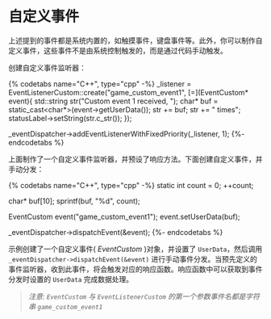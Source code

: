 # 自定义事件

上述提到的事件都是系统内置的，如触摸事件，键盘事件等。此外，你可以制作自定义事件，这些事件不是由系统控制触发的，而是通过代码手动触发。

创建自定义事件监听器：

{% codetabs name="C++", type="cpp" -%}
_listener = EventListenerCustom::create("game_custom_event1", [=](EventCustom* event){
    std::string str("Custom event 1 received, ");
    char* buf = static_cast<char*>(event->getUserData());
    str += buf;
    str += " times";
    statusLabel->setString(str.c_str());
});

_eventDispatcher->addEventListenerWithFixedPriority(_listener, 1);
{%- endcodetabs %}

上面制作了一个自定义事件监听器，并预设了响应方法。下面创建自定义事件，并手动分发：

{% codetabs name="C++", type="cpp" -%}
static int count = 0;
++count;

char* buf[10];
sprintf(buf, "%d", count);

EventCustom event("game_custom_event1");
event.setUserData(buf);

_eventDispatcher->dispatchEvent(&event);
{%- endcodetabs %}

示例创建了一个自定义事件( _EventCustom_ )对象，并设置了 `UserData`，然后调用 `_eventDispatcher->dispatchEvent(&event)` 进行手动事件分发。当预先定义的事件监听器，收到此事件，将会触发对应的响应函数。响应函数中可以获取到事件分发时设置的 `UserData` 完成数据处理。

> _注意: `EventCustom` 与 `EventListenerCustom` 的第一个参数事件名都是字符串 `game_custom_event1`_
